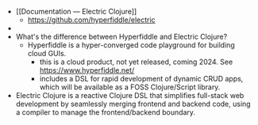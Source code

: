 - [[Documentation — Electric Clojure]]
	- https://github.com/hyperfiddle/electric
-
- What's the difference between Hyperfiddle and Electric Clojure?
	- Hyperfiddle is a hyper-converged code playground for building cloud GUIs.
		- this is a cloud product, not yet released, coming 2024. See https://www.hyperfiddle.net/
		- includes a DSL for rapid development of dynamic CRUD apps, which will be available as a FOSS Clojure/Script library.
- Electric Clojure is a reactive Clojure DSL that simplifies full-stack web development by seamlessly merging frontend and backend code, using a compiler to manage the frontend/backend boundary.